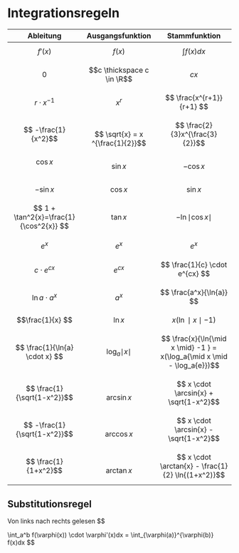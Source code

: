 # Integrationsregeln


|Ableitung|Ausgangsfunktion|Stammfunktion|
|---------|-----|---|
|$$f'(x)$$ | $$f(x)$$ | $$\int f(x)dx $$
|$$0$$| $$c \thickspace c \in \R$$| $$cx$$
|$$r \cdot x^{-1}$$| $$x^r$$| $$ \frac{x^{r+1}}{r+1} $$
|$$ -\frac{1}{x^2}$$ | $$ \sqrt{x} =  x ^{\frac{1}{2}}$$ | $$ \frac{2}{3}x^{\frac{3}{2}}$$ |
|$$ \cos{x} $$ | $$ \sin{x} $$ | $$ - \cos{x}$$ |
| $$ - \sin{x} $$ | $$ \cos {x} $$ | $$ \sin{x} $$ |
| $$ 1 + \tan^2{x}=\frac{1}{\cos^2{x}} $$ |$$\tan{x}$$ | $$ -\ln{\mid \cos{x \mid}}$$ |
| $$ e^x$$ | $$ e^x$$ | $$ e^x$$ |
| $$c \cdot e^{cx} $$ | $$ e^{cx} $$ | $$ \frac{1}{c} \cdot e^{cx} $$ |
| $$ \ln{a} \cdot a^x$$ | $$ a^x $$ | $$ \frac{a^x}{\ln{a}} $$ |
| $$\frac{1}{x} $$ | $$\ln{x}$$ | $$ x(\ln \mid x \mid -1) $$ |
| $$ \frac{1}{\ln{a} \cdot x} $$ | $$\log_a{\mid x \mid}$$ | $$ \frac{x}{\ln{\mid x \mid} -1 } = x(\log_a{\mid x \mid - \log_a{e}})$$|
|$$ \frac{1}{\sqrt{1-x^2}}$$ | $$ \arcsin{x} $$ | $$ x \cdot \arcsin{x} + \sqrt{1-x^2}$$|
|$$ -\frac{1}{\sqrt{1-x^2}}$$ | $$ \arccos{x} $$ | $$ x \cdot \arcsin{x} - \sqrt{1-x^2}$$|
|$$ \frac{1}{1+x^2}$$ | $$ \arctan{x} $$ | $$ x \cdot \arctan{x} - \frac{1}{2} \ln{(1+x^2)}$$|

## Substitutionsregel
Von links nach rechts gelesen
$$

\int_a^b
f(\varphi(x)) \cdot \varphi'(x)dx = \int_{\varphi(a)}^{\varphi(b)} f(x)dx
$$